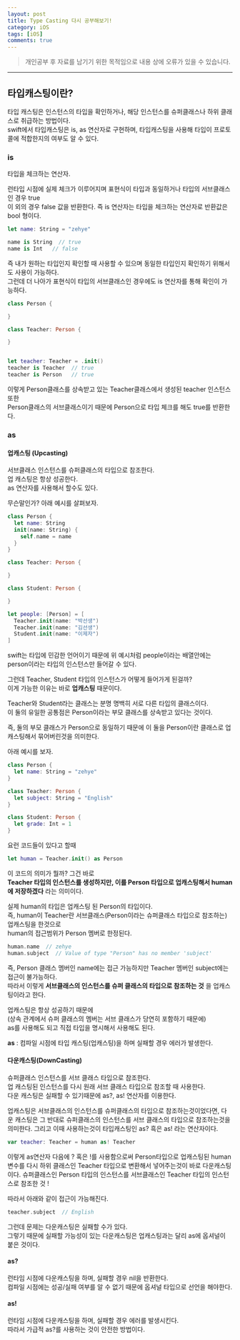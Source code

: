 ```yaml
---
layout: post
title: Type Casting 다시 공부해보기!
category: iOS
tags: [iOS]
comments: true
---
```


> 개인공부 후 자료를 남기기 위한 목적임으로 내용 상에 오류가 있을 수 있습니다.    

<hr>


## 타입캐스팅이란?

타입 캐스팅은 인스턴스의 타입을 확인하거나, 해당 인스턴스를 슈퍼클래스나 하위 클래스로 취급하는 방법이다.<br>
swift에서 타입캐스팅은 is, as 연산자로 구현하며, 타입캐스팅을 사용해 타입이 프로토콜에 적합한지의 여부도 알 수 있다.



### is

타입을 체크하는 연산자.

런타입 시점에 실제 체크가 이루어지며 표현식이 타입과 동일하거나 타입의 서브클래스인 경우 true<br>
이 외의 경우 false 값을 반환한다. 즉 is 연산자는 타입을 체크하는 연산자로 반환값은 bool 형이다.

```swift
let name: String = "zehye"

name is String  // true
name is Int   // false
```

즉 내가 원하는 타입인지 확인할 때 사용할 수 있으며 동일한 타입인지 확인하기 위해서도 사용이 가능하다.<br>
그런데 더 나아가 표현식이 타입의 서브클래스인 경우에도 is 연산자를 통해 확인이 가능하다.


```swift
class Person {

}

class Teacher: Person {

}


let teacher: Teacher = .init()
teacher is Teacher  // true
teacher is Person   // true
```

이렇게 Person클래스를 상속받고 있는 Teacher클래스에서 생성된 teacher 인스턴스 또한 <br>
Person클래스의 서브클래스이기 때문에 Person으로 타입 체크를 해도 true를 반환한다.




### as

#### 업캐스팅 (Upcasting)

서브클래스 인스턴스를 슈퍼클래스의 타입으로 참조한다. <br>
업 캐스팅은 항상 성공한다. <br>
as 연산자를 사용해서 할수도 있다.

무슨말인가? 아래 예시를 살펴보자.

```swift
class Person {
  let name: String
  init(name: String) {
    self.name = name
  }
}

class Teacher: Person {

}

class Student: Person {

}

let people: [Person] = [
  Teacher.init(name: "박선생")
  Teacher.init(name: "김선생")
  Student.init(name: "이제자")
]
```

swift는 타입에 민감한 언어이기 때문에 위 예시처럼 people이라는 배열안에는 person이라는 타입의 인스턴스만 들어갈 수 있다.

그런데 Teacher, Student 타입의 인스턴스가 어떻게 들어가게 된걸까?<br>
이게 가능한 이유는 바로 **업캐스팅** 때문이다.

Teacher와 Student라는 클래스는 분명 명백히 서로 다른 타입의 클래스이다. <br>
이 둘의 유일한 공통점은 Person이라는 부모 클래스를 상속받고 있다는 것이다.

즉, 둘의 부모 클래스가 Person으로 동일하기 때문에 이 둘을 Person이란 클래스로 업캐스팅해서 묶어버린것을 의미한다.

아래 예시를 보자.

```swift
class Person {
  let name: String = "zehye"
}

class Teacher: Person {
  let subject: String = "English"
}

class Student: Person {
  let grade: Int = 1
}
```

요런 코드들이 있다고 할때

```swift
let human = Teacher.init() as Person
```

이 코드의 의미가 뭘까? 그건 바로<br>
**Teacher 타입의 인스턴스를 생성하지만, 이를 Person 타입으로 업캐스팅해서 human에 저장하겠다** 라는 의미이다.

실제 human의 타입은 업캐스팅 된 Person의 타입이다.<br>
즉, human이 Teacher란 서브클래스(Person이라는 슈퍼클래스 타입으로 참조하는) 업캐스팅을 한것으로<br>
human의 접근범위가 Person 멤버로 한정된다.

```swift
human.name  // zehye
human.subject  // Value of type "Person" has no member 'subject'
```

즉, Person 클래스 멤버인 name에는 접근 가능하지만 Teacher 멤버인 subject에는 접근이 불가능하다.<br>
따라서 이렇게 **서브클래스의 인스턴스를 슈퍼 클래스의 타입으로 참조하는 것** 을 업캐스팅이라고 한다.

업캐스팅은 항상 성공하기 때문에 <br>
(상속 관계에서 슈퍼 클래스의 멤버는 서브 클래스가 당연히 포함하기 때문에)<br>
as를 사용해도 되고 직접 타입을 명시해서 사용해도 된다.

**as** : 컴파일 시점에 타입 캐스팅(업캐스팅)을 하며 실패할 경우 에러가 발생한다.


#### 다운캐스팅(DownCasting)

슈퍼클래스 인스턴스를 서브 클래스 타입으로 참조한다.<br>
업 캐스팅된 인스턴스를 다시 원래 서브 클래스 타입으로 참조할 때 사용한다.<br>
다운 캐스팅은 실패할 수 있기때문에 as?, as! 연산자를 이용한다.

업캐스팅은 서브클래스의 인스턴스를 슈퍼클래스의 타입으로 참조하는것이었다면, 다운 캐스팅은 그 반대로 슈퍼클래스의 인스턴스를 서브 클래스의 타입으로 참조하는것을 의미한다. 그리고 이때 사용하는것이 타입캐스팅인 as? 흑은 as! 라는 연산자이다.

```swift
var teacher: Teacher = human as! Teacher
```

이렇게 as연산자 다음에 ? 혹은 !를 사용함으로써 Person타입으로 업캐스팅된 human 변수를 다시 하위 클래스인 Teacher 타입으로 변환해서 넣어주는것이 바로 다운캐스팅이다. 슈퍼클래스인 Person 타입의 인스턴스를 서브클래스인 Teacher 타입의 인스턴스로 참조한 것 !


따라서 아래와 같이 접근이 가능해진다.

```swift
teacher.subject  // English
```

그런데 문제는 다운캐스팅은 실패할 수가 있다.<br>
그렇기 때문에 실패할 가능성이 있는 다운캐스팅은 업캐스팅과는 달리 as에 옵셔널이 붙은 것이다.


#### as?

런타임 시점에 다운캐스팅을 하며, 실패할 경우 nil을 반환한다.<br>
컴파일 시점에는 성공/실패 여부를 알 수 없기 때문에 옵셔널 타입으로 선언을 해야한다.


#### as!

런타임 시점에 다운캐스팅을 하며, 실패할 경우 에러를 발생시킨다.<br>
따라서 가급적 as?를 사용하는 것이 안전한 방법이다.

